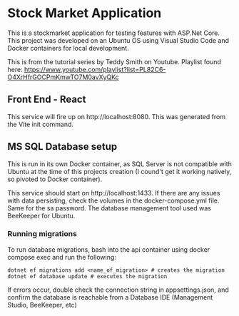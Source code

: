 # Stock Market Application
This is a stockmarket application for testing features with ASP.Net Core. This project was developed on an Ubuntu OS using Visual Studio Code and Docker containers for local development.

This is from the tutorial series by Teddy Smith on Youtube. Playlist found here: https://www.youtube.com/playlist?list=PL82C6-O4XrHfrGOCPmKmwTO7M0avXyQKc

## Front End - React
This service will fire up on http://localhost:8080. This was generated from the Vite init command.

## MS SQL Database setup
This is run in its own Docker container, as SQL Server is not compatible with Ubuntu at the time of this projects creation (I cound't get it working natively, so pivoted to Docker container).

This service should start on http://localhost:1433. If there are any issues with data persisting, check the volumes in the docker-compose.yml file. Same for the sa password. The database management tool used was BeeKeeper for Ubuntu.

### Running migrations
To run database migrations, bash into the api container using docker compose exec and run the following:
```
dotnet ef migrations add <name_of_migration> # creates the migration
dotnet ef database update # executes the migration
```
If errors occur, double check the connection string in appsettings.json, and confirm the database is reachable from a Database IDE (Management Studio, BeeKeeper, etc)